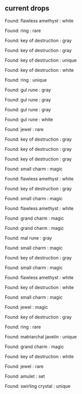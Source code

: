 ## current drops

Found: flawless amethyst : white
Found: ring : rare
Found: key of destruction : gray
Found: key of destruction : gray
Found: key of destruction : unique
Found: key of destruction : white
Found: ring : unique
Found: gul rune : gray
Found: gul rune : gray
Found: gul rune : gray
Found: gul rune : white
Found: jewel : rare
Found: key of destruction : gray
Found: key of destruction : gray
Found: key of destruction : gray
Found: small charm : magic
Found: flawless amethyst : white
Found: key of destruction : gray
Found: small charm : magic
Found: flawless amethyst : white
Found: grand charm : magic
Found: grand charm : magic
Found: mal rune : gray
Found: small charm : magic
Found: key of destruction : gray
Found: small charm : magic
Found: flawless amethyst : white
Found: key of destruction : white
Found: small charm : magic
Found: jewel : magic
Found: key of destruction : gray
Found: ring : rare
Found: matriarchal javelin : unique
Found: grand charm : magic
Found: key of destruction : white
Found: jewel : rare
Found: amulet : set
Found: swirling crystal : unique

